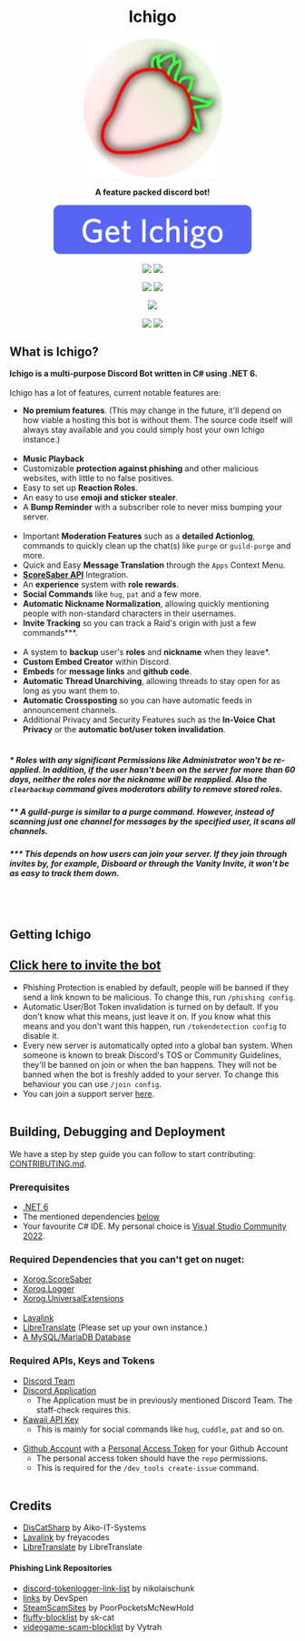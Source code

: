 <h1 align="center">Ichigo</h1>
<p align="center"><img src="ProjectIchigo/Assets/Prod.png" width=250 align="center"></p>
<p align="center" style="font-weight:bold;">A feature packed discord bot!</p>
<a href="#getting-ichigo" ><p align="center"><img src="ProjectIchigo/Assets/AddToServer.png" width=350 align="center"></p></a>

<p align="center"><img src="https://github.com/Fortunevale/ProjectIchigo/actions/workflows/build.yml/badge.svg" align="center"> <img src="https://github.com/Fortunevale/ProjectIchigo/actions/workflows/typos.yml/badge.svg" align="center"></p>
<p align="center"><img src="https://img.shields.io/github/contributors/Fortunevale/ProjectIchigo" align="center"> <img src="https://img.shields.io/github/issues-raw/Fortunevale/ProjectIchigo" align="center"></p>
<p align="center"><img src="https://wakatime.com/badge/github/Fortunevale/ProjectIchigo.svg" align="center"></p>

<p align="center"><img src="https://img.shields.io/github/stars/Fortunevale/ProjectIchigo?style=social" align="center"> <img src="https://img.shields.io/github/watchers/Fortunevale/ProjectIchigo?style=social" align="center"></p>

## What is Ichigo?

**Ichigo is a multi-purpose Discord Bot written in C# using .NET 6.**
<br></br>
Ichigo has a lot of features, current notable features are:
- **No premium features**. (This may change in the future, it'll depend on how viable a hosting this bot is without them. The source code itself will always stay available and you could simply host your own Ichigo instance.)
<br></br>
- **Music Playback**
- Customizable **protection against phishing** and other malicious websites, with little to no false positives.
- Easy to set up **Reaction Roles**.
- An easy to use **emoji and sticker stealer**.
- A **Bump Reminder** with a subscriber role to never miss bumping your server.
<br></br>
- Important **Moderation Features** such as a **detailed Actionlog**, commands to quickly clean up the chat(s) like `purge` or `guild-purge` and more.
- Quick and Easy **Message Translation** through the `Apps` Context Menu.
- **[ScoreSaber API](https://scoresaber.com)** Integration.
- An **experience** system with **role rewards**.
- **Social Commands** like `hug`, `pat` and a few more.
- **Automatic Nickname Normalization**, allowing quickly mentioning people with non-standard characters in their usernames.
- **Invite Tracking** so you can track a Raid's origin with just a few commands***.
<br></br>
- A system to **backup** user's **roles** and **nickname** when they leave*.
- **Custom Embed Creator** within Discord.
- **Embeds** for **message links** and **github code**.
- **Automatic Thread Unarchiving**, allowing threads to stay open for as long as you want them to.
- **Automatic Crossposting** so you can have automatic feeds in announcement channels.
- Additional Privacy and Security Features such as the **In-Voice Chat Privacy** or the **automatic bot/user token invalidation**.
<br></br>
##### \* Roles with any significant Permissions like Administrator won't be re-applied. In addition, if the user hasn't been on the server for more than 60 days, neither the roles nor the nickname will be reapplied. Also the `clearbackup` command gives moderators ability to remove stored roles.

##### \** A guild-purge is similar to a purge command. However, instead of scanning just one channel for messages by the specified user, it scans all channels.

##### \*** This depends on how users can join your server. If they join through invites by, for example, Disboard or through the Vanity Invite, it won't be as easy to track them down.
<br></br>
## Getting Ichigo

## [Click here to invite the bot](https://discord.com/api/oauth2/authorize?client_id=947716263394824213&permissions=8&scope=bot%20applications.commands)

- Phishing Protection is enabled by default, people will be banned if they send a link known to be malicious. To change this, run `/phishing config`.
- Automatic User/Bot Token invalidation is turned on by default. If you don't know what this means, just leave it on. If you know what this means and you don't want this happen, run `/tokendetection config` to disable it.
- Every new server is automatically opted into a global ban system. When someone is known to break Discord's TOS or Community Guidelines, they'll be banned on join or when the ban happens. They will not be banned when the bot is freshly added to your server. To change this behaviour you can use `/join config`.
- You can join a support server [here](https://s.aitsys.dev/ichigoguild).
<br></br>
## Building, Debugging and Deployment

We have a step by step guide you can follow to start contributing: [CONTRIBUTING.md](./CONTRIBUTING.md).

### Prerequisites

- [.NET 6](https://dotnet.microsoft.com/en-us/download/dotnet/6.0)
- The mentioned dependencies [below](#required-dependencies-that-you-cant-get-on-nuget)
- Your favourite C# IDE. My personal choice is [Visual Studio Community 2022](https://visualstudio.microsoft.com/vs/community/).

### Required Dependencies that you can't get on nuget:

- [Xorog.ScoreSaber](https://github.com/TheXorog/Xorog.ScoreSaber)
- [Xorog.Logger](https://github.com/TheXorog/Xorog.Logger)
- [Xorog.UniversalExtensions](https://github.com/TheXorog/Xorog.UniversalExtensions)
<br></br>
- [Lavalink](https://github.com/freyacodes/Lavalink)
- [LibreTranslate](https://github.com/LibreTranslate/LibreTranslate) (Please set up your own instance.)
- [A MySQL/MariaDB Database](https://dev.mysql.com/doc/mysql-installation-excerpt/8.0/en/general-installation-issues.html)

### Required APIs, Keys and Tokens

- [Discord Team](https://discord.com/developers/teams)
- [Discord Application](https://discord.com/developers/applications/)
   - The Application must be in previously mentioned Discord Team. The staff-check requires this.
- [Kawaii API Key](https://kawaii.red/)
   - This is mainly for social commands like `hug`, `cuddle`, `pat` and so on.
<br></br>
- [Github Account](https://github.com/) with a [Personal Access Token](https://github.com/settings/tokens) for your Github Account
   - The personal access token should have the `repo` permissions.
   - This is required for the `/dev_tools create-issue` command.
<br></br>
## Credits

- [DisCatSharp](https://github.com/Aiko-IT-Systems/DisCatSharp) by Aiko-IT-Systems
- [Lavalink](https://github.com/freyacodes/Lavalink) by freyacodes
- [LibreTranslate](https://github.com/LibreTranslate/LibreTranslate) by LibreTranslate
#### Phishing Link Repositories
- [discord-tokenlogger-link-list](https://github.com/nikolaischunk/discord-tokenlogger-link-list/) by nikolaischunk
- [links](https://github.com/DevSpen/links/) by DevSpen
- [SteamScamSites](https://github.com/PoorPocketsMcNewHold/SteamScamSites/) by PoorPocketsMcNewHold
- [fluffy-blocklist](https://github.com/sk-cat/fluffy-blocklist/) by sk-cat
- [videogame-scam-blocklist](https://github.com/Vytrah/videogame-scam-blocklist/) by Vytrah
